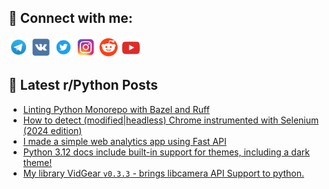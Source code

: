 ## 🔎 Connect with me:
[<img src="https://github.com/bullbesh/bullbesh/blob/main/images/Telegram.png" width="32" height="32" />](https://t.me/bullbesh)
[<img src="https://github.com/bullbesh/bullbesh/blob/main/images/VK.png" width="32" height="32" />](https://vk.com/bullbesh)
[<img src="https://github.com/bullbesh/bullbesh/blob/main/images/Twitter.png" width="32" height="32" />](https://twitter.com/bullbesh1)
[<img src="https://github.com/bullbesh/bullbesh/blob/main/images/Instagram.png" width="32" height="32" />](https://www.instagram.com/bullbesh)
[<img src="https://github.com/bullbesh/bullbesh/blob/main/images/Reddit.png" width="32" height="32" />](https://www.reddit.com/user/bullbesh)
[<img src="https://github.com/bullbesh/bullbesh/blob/main/images/YouTube.png" width="32" height="32" />](https://www.youtube.com/channel/UCtfjRs6uzgq5mfm8S06WTcg)

## 📕 Latest r/Python Posts
<!-- BLOG-POST-LIST:START -->
- [Linting Python Monorepo with Bazel and Ruff](https://www.reddit.com/r/Python/comments/1dmk3i5/linting_python_monorepo_with_bazel_and_ruff/)
- [How to detect &lpar;modified|headless&rpar; Chrome instrumented with Selenium &lpar;2024 edition&rpar;](https://www.reddit.com/r/Python/comments/1dmjmyb/how_to_detect_modifiedheadless_chrome/)
- [I made a simple web analytics app using Fast API](https://www.reddit.com/r/Python/comments/1dmiprt/i_made_a_simple_web_analytics_app_using_fast_api/)
- [Python 3.12 docs include built-in support for themes, including a dark theme!](https://www.reddit.com/r/Python/comments/1dmhjii/python_312_docs_include_builtin_support_for/)
- [My library VidGear `v0.3.3` - brings libcamera API Support to python.](https://www.reddit.com/r/Python/comments/1dmfnzv/my_library_vidgear_v033_brings_libcamera_api/)
<!-- BLOG-POST-LIST:END -->
